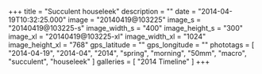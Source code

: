 +++
title = "Succulent houseleek"
description = ""
date = "2014-04-19T10:32:25.000"
image = "20140419@103225"
image_s = "20140419@103225-s"
image_width_s = "400"
image_height_s = "300"
image_xl = "20140419@103225-xl"
image_width_xl = "1024"
image_height_xl = "768"
gps_latitude = ""
gps_longitude = ""
phototags = [ "2014-04-19", "2014-04", "2014", "spring", "morning", "50mm", "macro", "succulent", "houseleek" ]
galleries = [ "2014 Timeline" ]
+++
